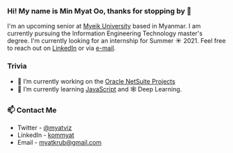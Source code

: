 ### Hi! My name is Min Myat Oo, thanks for stopping by 👋
I'm an upcoming senior at [Myeik University](http://www.myeikuniversity.edu.mm/?lang=en) based in Myanmar. I am currently pursuing the Information Engineering Technology master's degree.
I'm currently looking for an internship for Summer ☀ 2021. Feel free to reach out on [LinkedIn](https://www.linkedin.com/in/kommyat/) or via [e-mail](mailto:myatkrub@gmail.com).

### Trivia
- 🔭 I’m currently working on the [Oracle NetSuite Projects](https://www.netsuite.com/)
- 🌱 I’m currently learning [JavaScript](https://js.org/) and 🕸 Deep Learning.

### 📫 Contact Me
- Twitter - [@myatviz](https://twitter.com/Myatviz)
- LinkedIn - [kommyat](https://www.linkedin.com/in/kommyat/)
- Email - [myatkrub@gmail.com](mailto:myatkrub@gmail.com)

<!--
**minmyatoo/minmyatoo** is a ✨ _special_ ✨ repository because its `README.md` (this file) appears on your GitHub profile.

Here are some ideas to get you started:

- 🔭 I’m currently working on ...
- 🌱 I’m currently learning ...
- 👯 I’m looking to collaborate on ...
- 🤔 I’m looking for help with ...
- 💬 Ask me about ...
- 📫 How to reach me: ...
- 😄 Pronouns: ...
- ⚡ Fun fact: ...
-->
